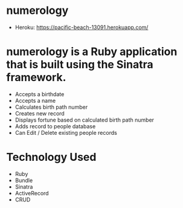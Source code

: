 # numerology
  
  * Heroku: https://pacific-beach-13091.herokuapp.com/
  
# numerology is a Ruby application that is built using the Sinatra framework.
  * Accepts a birthdate
  * Accepts a name
  * Calculates birth path number
  * Creates new record
  * Displays fortune based on calculated birth path number
  * Adds record to people database
  * Can Edit / Delete existing people records
  
# Technology Used
  * Ruby
  * Bundle
  * Sinatra
  * ActiveRecord
  * CRUD
